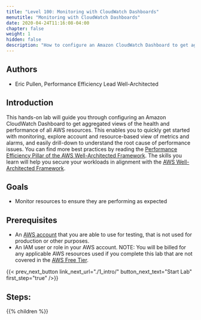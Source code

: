 ```yaml
---
title: "Level 100: Monitoring with CloudWatch Dashboards"
menutitle: "Monitoring with CloudWatch Dashboards"
date: 2020-04-24T11:16:08-04:00
chapter: false
weight: 1
hidden: false
description: "How to configure an Amazon CloudWatch Dashboard to get aggregated views of the health and performance of all AWS resources"
---
```

## Authors
- Eric Pullen, Performance Efficiency Lead Well-Architected

## Introduction

This hands-on lab will guide you through configuring an Amazon CloudWatch Dashboard to get aggregated views of the health and performance of all AWS resources. This enables you to quickly get started with monitoring, explore account and resource-based view of metrics and alarms, and easily drill-down to understand the root cause of performance issues. You can find more best practices by reading the [Performance Efficiency Pillar of the AWS Well-Architected Framework](https://wa.aws.amazon.com/wat.pillar.performance.en.html).
The skills you learn will help you secure your workloads in alignment with the [AWS Well-Architected Framework](https://aws.amazon.com/architecture/well-architected/).

## Goals

* Monitor resources to ensure they are performing as expected

## Prerequisites

* An [AWS account](https://portal.aws.amazon.com/gp/aws/developer/registration/index.html) that you are able to use for testing, that is not used for production or other purposes.  
* An IAM user or role in your AWS account.
NOTE: You will be billed for any applicable AWS resources used if you complete this lab that are not covered in the [AWS Free Tier](https://aws.amazon.com/free/).

{{< prev_next_button link_next_url="./1_intro/" button_next_text="Start Lab" first_step="true" />}}

## Steps:
{{% children  %}}
